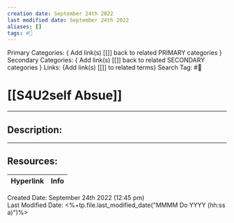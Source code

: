 ```yaml
---
creation date: September 24th 2022
last modified date: September 24th 2022
aliases: []
tags: #📕
---
```


Primary Categories: { Add link(s) [[]] back to related PRIMARY categories }
Secondary Categories:  { Add link(s) [[]] back to related SECONDARY categories }
Links: {Add link(s) [[]] to related terms}
Search Tag: #📕  

# [[S4U2self Absue]]  
___

## Description:  




___

## Resources:

| Hyperlink | Info |
| --------- | ---- |


Created Date: September 24th 2022 (12:45 pm)  
Last Modified Date: <%+tp.file.last_modified_date("MMMM Do YYYY (hh:ss a)")%>
